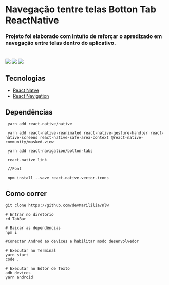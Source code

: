 # Navegação tentre telas Botton Tab ReactNative

### Projeto foi elaborado com intuíto de reforçar o apredizado em navegação entre telas dentro do aplicativo.
#

<img src="./src/images/imgHome.jpeg">
<img src="./src/images/imgSobre.jpeg">
<img src="./src/images/imgContato.jpeg">

## Tecnologias

- <a href="https://reactnative.dev/">React Natve</a>
- <a href="https://reactnavigation.org/docs/">React Navigation</a>


## Dependências

```
 yarn add react-native/native 

 yarn add react-native-reanimated react-native-gesture-handler react-native-screens react-native-safe-area-context @react-native-community/masked-view

 yarn add react-navigation/botton-tabs

 react-native link

 //Font

 npm install --save react-native-vector-icons

```

## Como correr

``` # Clonar o repositório
git clone https://github.com/devMarililia/nlw

# Entrar no diretório
cd TabBar

# Baixar as dependências
npm i

#Conectar Androd ao devices e habilitar modo desenvolvedor

# Executar no Terminal
yarn start
code .

# Executar no Edtor de Texto
adb devices
yarn android

```
